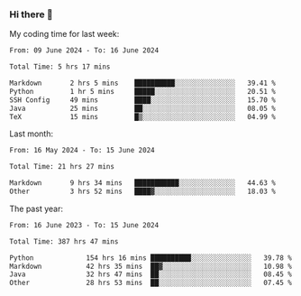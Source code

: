 ### Hi there 👋

My coding time for last week:

<!--START_SECTION:week-->

```txt
From: 09 June 2024 - To: 16 June 2024

Total Time: 5 hrs 17 mins

Markdown       2 hrs 5 mins    ██████████░░░░░░░░░░░░░░░   39.41 %
Python         1 hr 5 mins     █████░░░░░░░░░░░░░░░░░░░░   20.51 %
SSH Config     49 mins         ████░░░░░░░░░░░░░░░░░░░░░   15.70 %
Java           25 mins         ██░░░░░░░░░░░░░░░░░░░░░░░   08.05 %
TeX            15 mins         █▒░░░░░░░░░░░░░░░░░░░░░░░   04.99 %
```

<!--END_SECTION:week-->

Last month:

<!--START_SECTION:month-->

```txt
From: 16 May 2024 - To: 15 June 2024

Total Time: 21 hrs 27 mins

Markdown       9 hrs 34 mins   ███████████░░░░░░░░░░░░░░   44.63 %
Other          3 hrs 52 mins   ████▓░░░░░░░░░░░░░░░░░░░░   18.03 %
```

<!--END_SECTION:month-->

The past year:

<!--START_SECTION:year-->

```txt
From: 16 June 2023 - To: 15 June 2024

Total Time: 387 hrs 47 mins

Python             154 hrs 16 mins ██████████░░░░░░░░░░░░░░░   39.78 %
Markdown           42 hrs 35 mins  ██▓░░░░░░░░░░░░░░░░░░░░░░   10.98 %
Java               32 hrs 47 mins  ██░░░░░░░░░░░░░░░░░░░░░░░   08.45 %
Other              28 hrs 53 mins  ██░░░░░░░░░░░░░░░░░░░░░░░   07.45 %
```

<!--END_SECTION:year-->
